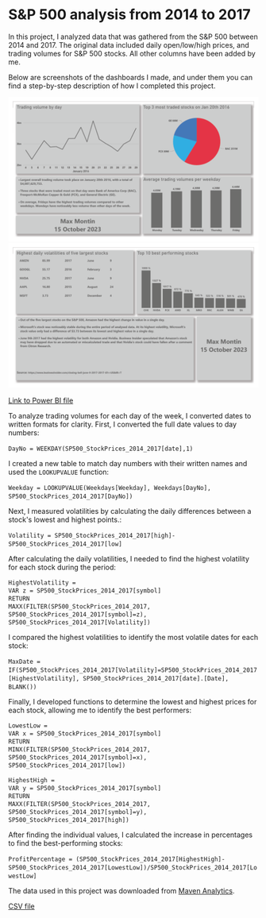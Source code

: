 # S&P 500 analysis from 2014 to 2017
In this project, I analyzed data that was gathered from the S&P 500 between 2014 and 2017.
The original data included daily open/low/high prices, and trading volumes for S&P 500 stocks. All other columns have been added by me.

Below are screenshots of the dashboards I made, and under them you can find a step-by-step description of how I completed this project.

<img src="https://github.com/max-montin/SP500/blob/main/sp500_1.png" width="700"><img src="https://github.com/max-montin/SP500/blob/main/sp500_2.png" width="700">

[Link to Power BI file](https://github.com/max-montin/SP500/blob/main/sp500.pbix)

To analyze trading volumes for each day of the week, I converted dates to written formats for clarity.
First, I converted the full date values to day numbers:

```DayNo = WEEKDAY(SP500_StockPrices_2014_2017[date],1)```

 I created a new table to match day numbers with their written names and used the ```LOOKUPVALUE``` function:

```Weekday = LOOKUPVALUE(Weekdays[Weekday], Weekdays[DayNo], SP500_StockPrices_2014_2017[DayNo])```

Next, I measured volatilities by calculating the daily differences between a stock's lowest and highest points.:

```Volatility = SP500_StockPrices_2014_2017[high]-SP500_StockPrices_2014_2017[low]```

After calculating the daily volatilities, I needed to find the highest volatility for each stock during the period:

```
HighestVolatility = 
VAR z = SP500_StockPrices_2014_2017[symbol]
RETURN
MAXX(FILTER(SP500_StockPrices_2014_2017, SP500_StockPrices_2014_2017[symbol]=z), SP500_StockPrices_2014_2017[Volatility])
```

I compared the highest volatilities to identify the most volatile dates for each stock:

```MaxDate = IF(SP500_StockPrices_2014_2017[Volatility]=SP500_StockPrices_2014_2017[HighestVolatility], SP500_StockPrices_2014_2017[date].[Date], BLANK())```

Finally, I developed functions to determine the lowest and highest prices for each stock, allowing me to identify the best performers:

```
LowestLow = 
VAR x = SP500_StockPrices_2014_2017[symbol]
RETURN
MINX(FILTER(SP500_StockPrices_2014_2017, SP500_StockPrices_2014_2017[symbol]=x), SP500_StockPrices_2014_2017[low])
```
```
HighestHigh = 
VAR y = SP500_StockPrices_2014_2017[symbol]
RETURN
MAXX(FILTER(SP500_StockPrices_2014_2017, SP500_StockPrices_2014_2017[symbol]=y), SP500_StockPrices_2014_2017[high])
```

After finding the individual values, I calculated the increase in percentages to find the best-performing stocks:

```ProfitPercentage = (SP500_StockPrices_2014_2017[HighestHigh]-SP500_StockPrices_2014_2017[LowestLow])/SP500_StockPrices_2014_2017[LowestLow]```

The data used in this project was downloaded from [Maven Analytics](https://www.mavenanalytics.io/data-playground).

[CSV file](https://github.com/max-montin/SP500/blob/main/S%26P%20500%20Stock%20Prices%202014-2017.csv)
